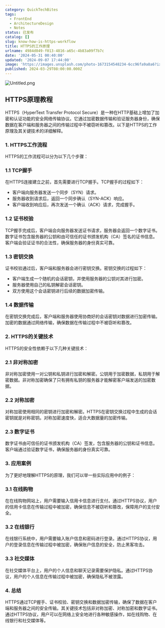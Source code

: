 ```yaml
---
category: QuickTechBites
tags:
  - FrontEnd
  - ArchitectureDesign
  - Notes
status: 已发布
catalog: []
slug: know-how-is-https-workflow
title: HTTPS的工作原理
urlname: 4984d049-f013-4816-a65c-4b83a09f7b7c
date: '2024-05-31 00:40:00'
updated: '2024-09-07 17:44:00'
image: 'https://images.unsplash.com/photo-1673154548234-6cc96fa9a8a6?ixlib=rb-4.0.3&q=85&fm=jpg&crop=entropy&cs=srgb'
published: 2024-03-29T08:00:00.000Z
---
```


![Untitled.png](https://prod-files-secure.s3.us-west-2.amazonaws.com/5d24fe63-e567-4804-86f9-9fdc62e13082/2950c759-0255-4c0a-becc-122aae8c82c0/Untitled.png?X-Amz-Algorithm=AWS4-HMAC-SHA256&X-Amz-Content-Sha256=UNSIGNED-PAYLOAD&X-Amz-Credential=ASIAZI2LB4665TMI4C2M%2F20250408%2Fus-west-2%2Fs3%2Faws4_request&X-Amz-Date=20250408T053850Z&X-Amz-Expires=3600&X-Amz-Security-Token=IQoJb3JpZ2luX2VjEPb%2F%2F%2F%2F%2F%2F%2F%2F%2F%2FwEaCXVzLXdlc3QtMiJGMEQCICwQCZRSrzvPRrzsZdcbQJhp6uUhP1mcli%2FKhhUyj6ABAiBYXUCZySFt%2Bv1oEqf3nKgVqieDBYEkdhA%2B9iNzQmWxPSr%2FAwhvEAAaDDYzNzQyMzE4MzgwNSIMg%2FBDRuOx4N0T6sZGKtwD5nvP%2F3pDZSGDLuzd%2FkeEWSmbiHXdptLONaUNsxZfUhv164EdD2E%2BamC1cIxnvW9BvrcE9YHtPEVAr6lAzSdkX5M50YQ%2FvdKG3rS5AUl73WAXGAIvBQYaJ%2BDwxvyS4L3Ddv0hT47eTrhusknsHP%2FBiOaXELYLO2JAMDg6tm1X4M3rF9yEPAIAYLKNTiOsxiQfCxMgQAeRdqFSrb4B0LfFE7pAQIZaIySn913jCj13292WmIl1kIQgcTVQA%2Fbfl9DgGCGOyNX3iBP2izlTWpNgv7LInYLNfGGFOk6ZoYHo9%2F2ZhDYXz58RBoc4Vm2vrYCIpk5XYONMS3aLZAPOkTknvSMDcxbM52edhAeHwGFWQMj1oSfQZdXVZAYlwRYqmNs59WrJDgMkufX0bElUNn26peT2%2Fs1sJ%2F5KVCovDHk2N6Oa9g0d3Vab3xzTq5UQ4C4EI3uMLYnEAQznwFrTBnwYGCrpi9z19xDsAz0jpo0uywi8q9THnrVQJCvlgBaz8HdlRL%2FAcj9JGDlbGWybXEpFrlkI8g2blZ2d9P7AnOGIHvkqqnYw5LiMWXJVI36MZMINhYYHaSAe%2F4Wx5SOlF4T7UId0SZgxVY4ezNWO2Fu8miAiGcvO8%2BXZspdf6yIw9erSvwY6pgGEEPvZyvDj0Z5bMc%2FFZeS1WJP%2BVKrXX0%2BMYdOz4psxXPB2msSMecwcTc%2BDCh6nfvsc6rgphOzbgFcZAj9bOPdeAk91GdS37pB8GpX8JJUyxpWEwE2AwvqKDSgJwiELCovVrPjI9EPbsPZMvf7cAauBr47zhVnfBwAjDpXDWeTusInODfa5qko%2FjGOWQWbcs2fdZeOOTgBnPEfnBdVaZk826EyV1%2B0O&X-Amz-Signature=c46e6484022f7b243132567e4ea4514064d75d0d6e5e76976fd65959b7c1db4c&X-Amz-SignedHeaders=host&x-id=GetObject)


## HTTPS原理教程


HTTPS（HyperText Transfer Protocol Secure）是一种在HTTP基础上增加了加密和认证功能的安全网络传输协议。它通过加密数据传输和验证服务器身份，确保数据在客户端和服务器之间的传输过程中不被窃听和篡改。以下是HTTPS的工作原理及其关键技术的详细解释。


### 1. HTTPS工作流程


HTTPS的工作流程可以分为以下几个步骤：


### 1.1 TCP握手


在HTTPS连接建立之前，首先需要进行TCP握手。TCP握手的过程如下：

- 客户端向服务器发送一个同步（SYN）请求。
- 服务器收到请求后，返回一个同步确认（SYN-ACK）响应。
- 客户端收到响应后，再次发送一个确认（ACK）请求，完成握手。

### 1.2 证书校验


TCP握手完成后，客户端会向服务器发送证书请求，服务器会返回一个数字证书。数字证书包含服务器的公钥和由可信任的证书颁发机构（CA）签名的证书信息。客户端会验证证书的合法性，确保服务器的身份真实可靠。


### 1.3 密钥交换


证书校验通过后，客户端和服务器会进行密钥交换。密钥交换的过程如下：

- 客户端生成一个随机的会话密钥，并使用服务器的公钥对其进行加密。
- 服务器使用自己的私钥解密会话密钥。
- 双方使用这个会话密钥进行后续的数据加密传输。

### 1.4 数据传输


在密钥交换完成后，客户端和服务器使用协商好的会话密钥对数据进行加密传输。加密的数据通过网络传输，确保数据在传输过程中不被窃听和篡改。


### 2. HTTPS的关键技术


HTTPS的安全性依赖于以下几种关键技术：


### 2.1 非对称加密


非对称加密使用一对公钥和私钥进行加密和解密。公钥用于加密数据，私钥用于解密数据。非对称加密确保了只有拥有私钥的服务器才能解密客户端发送的加密数据。


### 2.2 对称加密


对称加密使用相同的密钥进行加密和解密。HTTPS在密钥交换过程中生成的会话密钥就是对称密钥。对称加密速度快，适合大数据量的加密传输。


### 2.3 数字证书


数字证书由可信任的证书颁发机构（CA）签发，包含服务器的公钥和证书信息。客户端通过验证数字证书，确保服务器的身份真实可靠。


### 3. 应用案例


为了更好地理解HTTPS的原理，我们可以举一些实际应用中的例子：


### 3.1 在线购物


在在线购物网站上，用户需要输入信用卡信息进行支付。通过HTTPS协议，用户的信用卡信息在传输过程中被加密，确保信息不被窃听和篡改，保障用户的支付安全。


### 3.2 在线银行


在线银行系统中，用户需要输入账户信息和密码进行登录。通过HTTPS协议，用户的登录信息在传输过程中被加密，确保账户信息的安全，防止黑客攻击。


### 3.3 社交媒体


在社交媒体平台上，用户的个人信息和聊天记录需要保护隐私。通过HTTPS协议，用户的个人信息在传输过程中被加密，确保隐私不被泄露。


### 4. 总结


HTTPS通过TCP握手、证书校验、密钥交换和数据加密传输，确保了数据在客户端和服务器之间的安全传输。其关键技术包括非对称加密、对称加密和数字证书。通过HTTPS协议，用户可以在网络上安全地进行各种敏感操作，如在线购物、在线银行和社交媒体等。

